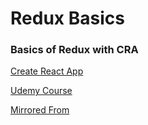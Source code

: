 # Redux Basics

### Basics of Redux with CRA

[Create React App](https://github.com/facebook/create-react-app) 

[Udemy Course](https://www.udemy.com/course/react-the-complete-guide-incl-redux/)

[Mirrored From](https://gitlab.davidmesser.io/davidmesser/redux-basics)